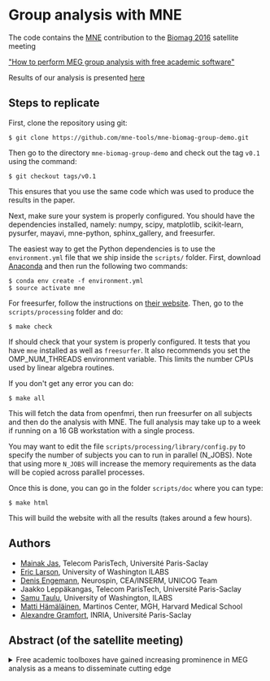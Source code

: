 Group analysis with MNE
=======================

The code contains the [MNE](http://martinos.org/mne/) contribution to the [Biomag 2016](http://www.biomag2016.org/) satellite meeting

["How to perform MEG group analysis with free academic software"](http://www.biomag2016.org/satellite_meetings2.php)

Results of our analysis is presented [here](http://mne-tools.github.io/mne-biomag-group-demo/)

Steps to replicate
------------------

First, clone the repository using git:

	$ git clone https://github.com/mne-tools/mne-biomag-group-demo.git

Then go to the directory `mne-biomag-group-demo` and check out the tag `v0.1` using the command:

	$ git checkout tags/v0.1

This ensures that you use the same code which was used to produce the results in the paper.

Next, make sure your system is properly configured. You should have the dependencies installed,
namely: numpy, scipy, matplotlib, scikit-learn, pysurfer, mayavi, mne-python, sphinx_gallery,
and freesurfer.

The easiest way to get the Python dependencies is to use the `environment.yml` file that we ship
inside the `scripts/` folder. First, download [Anaconda](https://anaconda.org/) and then run the following two commands:

	$ conda env create -f environment.yml
	$ source activate mne

For freesurfer, follow the instructions on [their website](https://surfer.nmr.mgh.harvard.edu/). Then, go to the `scripts/processing` folder and do:

	$ make check

If should check that your system is properly configured. It tests that you have
`mne` installed as well as `freesurfer`. It also recommends you set the
OMP_NUM_THREADS environment variable. This limits the number CPUs used by
linear algebra routines.

If you don't get any error you can do:

	$ make all

This will fetch the data from openfmri, then run freesurfer on all subjects
and then do the analysis with MNE. The full analysis may take up to a week
if running on a 16 GB workstation with a single process.

You may want to edit the file `scripts/processing/library/config.py` 
to specify the number of subjects you can to run in parallel (N_JOBS). Note that
using more `N_JOBS` will increase the memory requirements as the data will be
copied across parallel processes.

Once this is done, you can go in the folder `scripts/doc` where you can
type:

	$ make html

This will build the website with all the results (takes around a few hours).

Authors
-------

- [Mainak Jas](http://perso.telecom-paristech.fr/~mjas/), Telecom ParisTech, Université Paris-Saclay
- [Eric Larson](http://larsoner.com), University of Washington ILABS
- [Denis Engemann](http://denis-engemann.de), Neurospin, CEA/INSERM, UNICOG Team
- Jaakko Leppäkangas, Telecom ParisTech, Université Paris-Saclay
- [Samu Taulu](http://ilabs.washington.edu/institute-faculty/bio/i-labs-samu-taulu-dsc), University of Washington, ILABS
- [Matti Hämäläinen](https://www.martinos.org/user/5923), Martinos Center, MGH, Harvard Medical School
- [Alexandre Gramfort](http://alexandre.gramfort.net), INRIA, Université Paris-Saclay

Abstract (of the satellite meeting)
-----------------------------------
<details>
<summary>Free academic toolboxes have gained increasing prominence in MEG analysis as a means to disseminate cutting edge </summary>
<p>methods, share best practices between different research groups and pool resources for developing essential tools for the MEG community. In the recent years large and vibrant research communities have emerged around several of these toolboxes. Teaching events are regularly held around the world where the basics of each toolbox are explained by its respective developers and experienced power users. There are, however, two knowledge gaps that our BIOMAG satellite symposium aims to address. Firstly, most teaching examples only show analysis of a single ‘typical best’ subject whereas most real MEG studies involve analysis of group data. It is then left to the researchers in the field to figure out for themselves how to make the transition and obtain significant group results. Secondly, we are not familiar with any examples of fully analyzing the same group dataset with different academic toolboxes to assess the degree of agreement in scientific conclusions and compare strengths and weaknesses of various analysis methods and their independent implementations. Our workshop is organised by the lead developers of six most popular free academic MEG toolboxes (in alphabetic order): Brainstorm, EEGLAB, FieldTrip, MNE, NUTMEG, and SPM. Ahead of the workshop the research team for each toolbox will analyze the same group MEG/EEG dataset. This dataset containing evoked responses to face stimuli was acquired by Richard Henson and Daniel Wakeman, who won a special award at BIOMAG2010 to make it freely available to the community. All the raw data are available at https://openfmri.org/dataset/ds000117/.

Detailed instructions for each toolbox will be made available online including analysis scripts and figures of results. All analyses will show a full pipeline from the raw data to detailed publication quality results. Researchers who are interested in using the respective toolbox will then be able to reproduce the analysis in their lab and port it to their own data.

At the workshop each group will briefly introduce their software and present the key results from their analysis. This will be followed by a panel discussion and questions from the audience.

Following the event we plan to integrate the suggestions and questions from the workshop audience and to publish the analyses details as part of a special research topic in Frontiers in Neuroscience, section Brain Imaging Methods so that the proposed best practices will be endorsed by peer review and become citable in future publications. Other research groups will be invited to contribute to the research topic as long as they present detailed descriptions of analyses of group data that are freely available online and make it possible for others to fully reproduce their analysis and results.

We hope that this proposal will lead to creation of invaluable resource for the whole MEG community and the workshop will contribute to establishment of good practice and promoting consistent and reproducible analyses approaches. The event will also showcase all the toolboxes and will be of interest to beginners in the field with basic background in MEG who contemplate the most suitable analysis approach and software for their study as well as to experienced researchers who would like to get up to date with the latest methodological developments.
</p>
</details>
